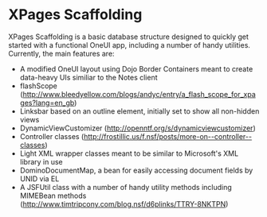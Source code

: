 XPages Scaffolding
==================

XPages Scaffolding is a basic database structure designed to quickly get started with a functional OneUI app, including a number of handy utilities. Currently, the main features are:

- A modified OneUI layout using Dojo Border Containers meant to create data-heavy UIs similiar to the Notes client
- flashScope (http://www.bleedyellow.com/blogs/andyc/entry/a_flash_scope_for_xpages?lang=en_gb)
- Linksbar based on an outline element, initially set to show all non-hidden views
- DynamicViewCustomizer (http://openntf.org/s/dynamicviewcustomizer)
- Controller classes (http://frostillic.us/f.nsf/posts/more-on--controller--classes)
- Light XML wrapper classes meant to be similar to Microsoft's XML library in use
- DominoDocumentMap, a bean for easily accessing document fields by UNID via EL
- A JSFUtil class with a number of handy utility methods including MIMEBean methods (http://www.timtripcony.com/blog.nsf/d6plinks/TTRY-8NKTPN)